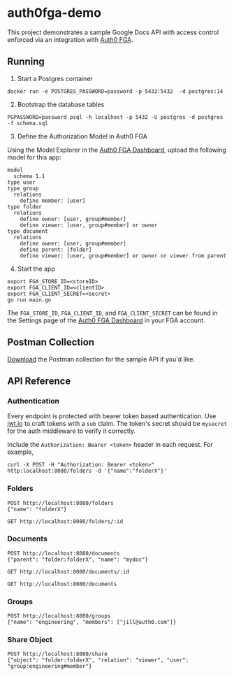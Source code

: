 # auth0fga-demo
This project demonstrates a sample Google Docs API with access control enforced via an integration with [Auth0 FGA](https://fga.dev).

## Running
1. Start a Postgres container
```console
docker run -e POSTGRES_PASSWORD=password -p 5432:5432  -d postgres:14
```

2. Bootstrap the database tables
```console
PGPASSWORD=password psql -h localhost -p 5432 -U postgres -d postgres -f schema.sql
```

3. Define the Authorization Model in Auth0 FGA

Using the Model Explorer in the [Auth0 FGA Dashboard](https://dashboard.fga.dev), upload the following model for this app:

```
model
  schema 1.1
type user
type group
  relations
    define member: [user]
type folder
  relations
    define owner: [user, group#member]
    define viewer: [user, group#member] or owner
type document
  relations
    define owner: [user, group#member]
    define parent: [folder]
    define viewer: [user, group#member] or owner or viewer from parent
```

4. Start the app
```console
export FGA_STORE_ID=<storeID>
export FGA_CLIENT_ID=<clientID>
export FGA_CLIENT_SECRET=<secret>
go run main.go
```
The `FGA_STORE_ID`, `FGA_CLIENT_ID`, and `FGA_CLIENT_SECRET` can be found in the Settings page of the [Auth0 FGA Dashboard](https://dashboard.fga.dev) in your FGA account.

## Postman Collection
[Download](./postman_collection.json) the Postman collection for the sample API if you'd like.

## API Reference
### Authentication
Every endpoint is protected with bearer token based authentication. Use [jwt.io](https://jwt.io) to craft tokens with a `sub` claim. The token's secret should be `mysecret` for the auth middleware to verify it correctly.

Include the `Authorization: Bearer <token>` header in each request. For example,
```
curl -X POST -H "Authorization: Bearer <token>" http:localhost:8080/folders -d '{"name":"folderX"}'
```
 
### Folders
```
POST http://localhost:8080/folders
{"name": "folderX"}
```

```
GET http://localhost:8080/folders/:id
```

### Documents
```
POST http://localhost:8080/documents
{"parent": "folder:folderX", "name": "mydoc"}
```

```
GET http://localhost:8080/documents/:id
```

```
GET http://localhost:8080/documents
```

### Groups
```
POST http://localhost:8080/groups
{"name": "engineering", "members": ["jill@auth0.com"]}
```

### Share Object
```
POST http://localhost:8080/share
{"object": "folder:folderX", "relation": "viewer", "user": "group:engineering#member"}
```
